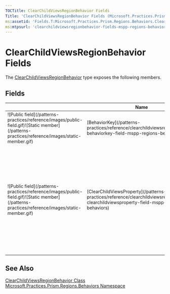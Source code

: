 ```yaml
---
TOCTitle: ClearChildViewsRegionBehavior Fields
Title: 'ClearChildViewsRegionBehavior Fields (Microsoft.Practices.Prism.Regions.Behaviors)'
ms:assetid: 'Fields.T:Microsoft.Practices.Prism.Regions.Behaviors.ClearChildViewsRegionBehavior'
ms:mtpsurl: 'clearchildviewsregionbehavior-fields-mspp-regions-behaviors.md'
---
```


# ClearChildViewsRegionBehavior Fields

The [ClearChildViewsRegionBehavior](/patterns-practices/reference/clearchildviewsregionbehavior-class-mspp-regions-behaviors) type exposes the following members.

## Fields

<table>
<thead>
<tr class="header">
<th> </th>
<th>Name</th>
<th>Description</th>
</tr>
</thead>
<tbody>
<tr class="odd">
<td>![Public field](/patterns-practices/reference/images/public-field.gif)![Static member](/patterns-practices/reference/images/static-member.gif)</td>
<td>[BehaviorKey](/patterns-practices/reference/clearchildviewsregionbehavior-behaviorkey-field-mspp-regions-behaviors)</td>
<td><div class="summary">
The behavior key.
</div></td>
</tr>
<tr class="even">
<td>![Public field](/patterns-practices/reference/images/public-field.gif)![Static member](/patterns-practices/reference/images/static-member.gif)</td>
<td>[ClearChildViewsProperty](/patterns-practices/reference/clearchildviewsregionbehavior-clearchildviewsproperty-field-mspp-regions-behaviors)</td>
<td><div class="summary">
This attached property can be defined on a view to indicate that regions defined in it must be removed from the region manager when the parent view gets removed from a region.
</div></td>
</tr>
</tbody>
</table>

## See Also

[ClearChildViewsRegionBehavior Class](/patterns-practices/reference/clearchildviewsregionbehavior-class-mspp-regions-behaviors)  
[Microsoft.Practices.Prism.Regions.Behaviors Namespace](/patterns-practices/reference/mspp-regions-behaviors-namespace)  
